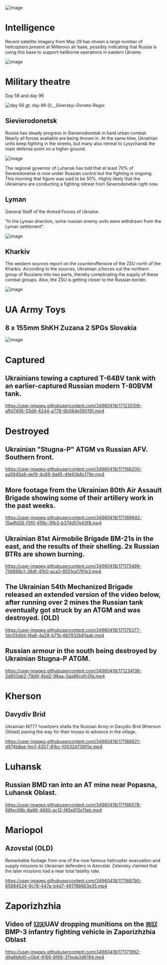 ![image](https://user-images.githubusercontent.com/34960418/171173029-5bff37f8-87a0-447e-af6a-15b713a6f7ac.png)


# Intelligence

Recent satellite imagery from May 29 has shown a large number of helicopters present at Millerovo air base, possibly indicating that Russia is using this base to support heliborne operations in eastern Ukraine.

![image](https://user-images.githubusercontent.com/34960418/171170369-5256593a-a792-413d-9168-9bacd3c31468.png)


# Military theatre

Day 56 and day 96

![day 56  gt; day 96 😒__Siverskyi-Donets-Regio](https://user-images.githubusercontent.com/34960418/171236470-ff6a081f-1a7c-4f8c-ae2e-47bddb92726e.gif)

## Sievierodonetsk

Russia has steady progress in Sievierodonetsk in hard urban combat. Nearly all forces avaliable are being thrown in. At the same time, Ukrainian units keep fighting in the streets, but many also retreat to Lysychansk the main defense point on a higher ground.

![image](https://user-images.githubusercontent.com/34960418/171168471-c0a98e0a-5596-4a18-aabd-4ed0035a35ea.png)

The regional governor of Luhansk has told that at least 70% of Severodonetsk is now under Russian control but the fighting is ongoing. This morning that figure was said to be 50%. Highly likely that the Ukrainians are conducting a fighting retreat from Severodonetsk right now.


## Lyman

General Staff of the Armed Forces of Ukraine: 

"In the Lyman direction, some russian enemy units were withdrawn from the Lyman settlement".

![image](https://user-images.githubusercontent.com/34960418/171234452-f54d51f7-c894-47db-8d0f-fde19abf7995.png)


## Kharkiv

The western sources report on the counteroffensive of the ZSU north of the Kharkiv. According to the sources, Ukrainian 🇦forces cut the northern group of Russians into two parts, thereby complicating the supply of these combat groups. Also, the ZSU is getting closer to the Russian border.

![image](https://user-images.githubusercontent.com/34960418/171199090-88b62924-d2c7-42f7-b24a-978034fedd94.png)


# UA Army Toys

## 8 x 155mm ShKH Zuzana 2 SPGs Slovakia

![image](https://user-images.githubusercontent.com/34960418/171167156-0411ebe8-346b-4cc5-bf08-38b74f72d966.png)


# Captured

## Ukrainians towing a captured T-64BV tank with an earlier-captured Russian modern T-80BVM tank.

https://user-images.githubusercontent.com/34960418/171235109-affd7456-53d9-4244-a779-6b084e560191.mp4


# Destroyed

## Ukrainian "Stugna-P" ATGM vs Russian AFV. Southern front.

https://user-images.githubusercontent.com/34960418/171166200-ea5945a9-def9-4c69-9a65-4fe93b8cf79e.mp4


## More footage from the Ukrainian 80th Air Assault Brigade showing some of their artillery work in the past weeks.

https://user-images.githubusercontent.com/34960418/171169642-15adfd28-f3f0-459c-9fb3-b374d57e43f8.mp4


## Ukrainian 81st Airmobile Brigade BM-21s in the east, and the results of their shelling. 2x Russian BTRs are shown burning.

https://user-images.githubusercontent.com/34960418/171173498-756888c1-38df-4fb0-aca3-6551ce1761e3.mp4


## The Ukrainian 54th Mechanized Brigade released an extended version of the video below, after running over 2 mines the Russian tank eventually got struck by an ATGM and was destroyed. (OLD)

https://user-images.githubusercontent.com/34960418/171175377-1dc03d0d-f4a6-4a28-b71b-667832b61aab.mp4


## Russian armour in the south being destroyed by Ukrainian Stugna-P ATGM.

https://user-images.githubusercontent.com/34960418/171234136-2d653ab2-79d9-4bd2-98aa-3aa86cefc0fa.mp4




# Kherson

## Davydiv Brid

Ukrainian M777 howitzers shells the Russian Army in Davydiv Brid (Kherson Oblast) paving the way for their troops to advance in the village.

https://user-images.githubusercontent.com/34960418/171168821-d974b8ae-fec1-4357-81bc-f0032d739f0e.mp4


# Luhansk

## Russian BMD ran into an AT mine near Popasna, Luhansk Oblast. 

https://user-images.githubusercontent.com/34960418/171166578-68fec68b-8a66-4680-ac12-f45e813e11eb.mp4


# Mariopol

## Azovstal (OLD)

Remarkable footage from one of the now famous helicopter evacuation and supply missions to Ukrainian defenders in Azovstal. Zelensky claimed that the later missions had a near total fatality rate.

https://user-images.githubusercontent.com/34960418/171166790-85984524-9c78-447a-b4d7-491788663e35.mp4


# Zaporizhzhia

## Video of 🇺🇦UAV dropping munitions on the 🇷🇺BMP-3 infantry fighting vehicle in Zaporizhzhia Oblast

https://user-images.githubusercontent.com/34960418/171171992-d9a8b6d0-c0b4-4166-8f88-311eda3d6194.mp4


